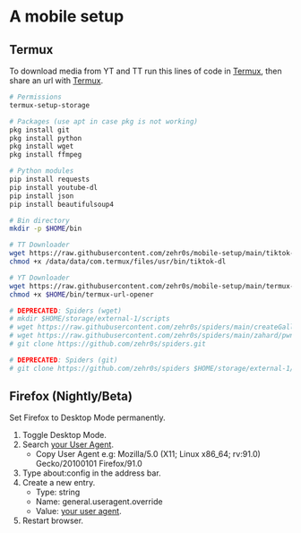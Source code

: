 # A mobile setup

## Termux
To download media from YT and TT run this lines of code in [Termux](https://wiki.termux.com/wiki/Main_Page), then share an url with [Termux](https://wiki.termux.com/wiki/Intents_and_Hooks).

```bash
# Permissions
termux-setup-storage

# Packages (use apt in case pkg is not working)
pkg install git
pkg install python
pkg install wget
pkg install ffmpeg

# Python modules
pip install requests
pip install youtube-dl
pip install json
pip install beautifulsoup4

# Bin directory
mkdir -p $HOME/bin

# TT Downloader
wget https://raw.githubusercontent.com/zehr0s/mobile-setup/main/tiktok-dl -O /data/data/com.termux/files/usr/bin/tiktok-dl
chmod +x /data/data/com.termux/files/usr/bin/tiktok-dl

# YT Downloader
wget https://raw.githubusercontent.com/zehr0s/mobile-setup/main/termux-url-opener -O $HOME/bin/termux-url-opener
chmod +x $HOME/bin/termux-url-opener

# DEPRECATED: Spiders (wget)
# mkdir $HOME/storage/external-1/scripts
# wget https://raw.githubusercontent.com/zehr0s/spiders/main/createGallery -O $HOME/storage/external-1/scripts/createGallery.py
# wget https://raw.githubusercontent.com/zehr0s/spiders/main/zahard/pwnWindBreaker -O $HOME/storage/external-1/scripts/pwnWindBreaker.py
# git clone https://github.com/zehr0s/spiders.git 

# DEPRECATED: Spiders (git)
# git clone https://github.com/zehr0s/spiders $HOME/storage/external-1/scripts/spiders
```

## Firefox (Nightly/Beta)
Set Firefox to Desktop Mode permanently.

1. Toggle Desktop Mode.
2. Search [your User Agent](https://duckduckgo.com/?q=my+user+agent&ia=answer).
    - Copy User Agent e.g: Mozilla/5.0 (X11; Linux x86_64; rv:91.0) Gecko/20100101 Firefox/91.0
3. Type about:config in the address bar.
4. Create a new entry.
    - Type: string
    - Name: general.useragent.override
    - Value: [your user agent](https://duckduckgo.com/?q=my+user+agent&ia=answer).
5. Restart browser.
